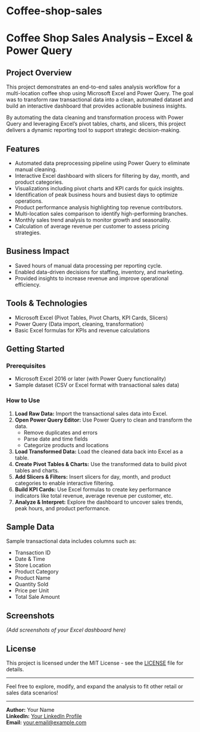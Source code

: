 # Coffee-shop-sales
# Coffee Shop Sales Analysis – Excel & Power Query

## Project Overview
This project demonstrates an end-to-end sales analysis workflow for a multi-location coffee shop using Microsoft Excel and Power Query. The goal was to transform raw transactional data into a clean, automated dataset and build an interactive dashboard that provides actionable business insights.

By automating the data cleaning and transformation process with Power Query and leveraging Excel’s pivot tables, charts, and slicers, this project delivers a dynamic reporting tool to support strategic decision-making.

## Features
- Automated data preprocessing pipeline using Power Query to eliminate manual cleaning.
- Interactive Excel dashboard with slicers for filtering by day, month, and product categories.
- Visualizations including pivot charts and KPI cards for quick insights.
- Identification of peak business hours and busiest days to optimize operations.
- Product performance analysis highlighting top revenue contributors.
- Multi-location sales comparison to identify high-performing branches.
- Monthly sales trend analysis to monitor growth and seasonality.
- Calculation of average revenue per customer to assess pricing strategies.

## Business Impact
- Saved hours of manual data processing per reporting cycle.
- Enabled data-driven decisions for staffing, inventory, and marketing.
- Provided insights to increase revenue and improve operational efficiency.

## Tools & Technologies
- Microsoft Excel (Pivot Tables, Pivot Charts, KPI Cards, Slicers)
- Power Query (Data import, cleaning, transformation)
- Basic Excel formulas for KPIs and revenue calculations

## Getting Started

### Prerequisites
- Microsoft Excel 2016 or later (with Power Query functionality)
- Sample dataset (CSV or Excel format with transactional sales data)

### How to Use
1. **Load Raw Data:** Import the transactional sales data into Excel.
2. **Open Power Query Editor:** Use Power Query to clean and transform the data.
   - Remove duplicates and errors
   - Parse date and time fields
   - Categorize products and locations
3. **Load Transformed Data:** Load the cleaned data back into Excel as a table.
4. **Create Pivot Tables & Charts:** Use the transformed data to build pivot tables and charts.
5. **Add Slicers & Filters:** Insert slicers for day, month, and product categories to enable interactive filtering.
6. **Build KPI Cards:** Use Excel formulas to create key performance indicators like total revenue, average revenue per customer, etc.
7. **Analyze & Interpret:** Explore the dashboard to uncover sales trends, peak hours, and product performance.

## Sample Data
Sample transactional data includes columns such as:
- Transaction ID
- Date & Time
- Store Location
- Product Category
- Product Name
- Quantity Sold
- Price per Unit
- Total Sale Amount

## Screenshots
*(Add screenshots of your Excel dashboard here)*

## License
This project is licensed under the MIT License - see the [LICENSE](LICENSE) file for details.

---

Feel free to explore, modify, and expand the analysis to fit other retail or sales data scenarios!

---

**Author:** Your Name  
**LinkedIn:** [Your LinkedIn Profile](https://linkedin.com/in/yourprofile)  
**Email:** your.email@example.com
